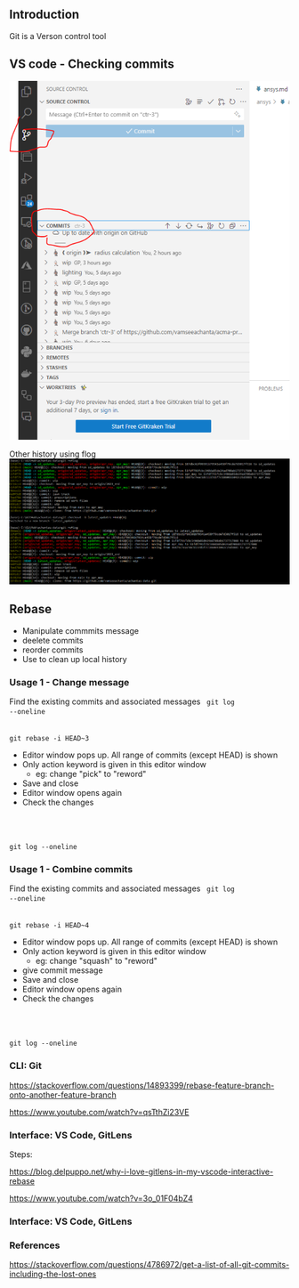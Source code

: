 ## Introduction

Git is a Verson control tool

## VS code - Checking commits

![commit history](image.png)

Other history using flog
![alt text](image-1.png)

## Rebase

- Manipulate commmits message
- deelete commits
- reorder commits
- Use to clean up local history

### Usage 1 - Change message

Find the existing commits and associated messages
<code>
git log --oneline
</code>

<code>
git rebase -i HEAD~3
</code>

- Editor window pops up. All range of commits (except HEAD) is shown
- Only action keyword is given in this editor window
  - eg: change "pick" to "reword"
- Save and close
- Editor window opens again
- Check the changes

<code>

git log --oneline
</code>

### Usage 1 - Combine commits

Find the existing commits and associated messages
<code>
git log --oneline
</code>

<code>
git rebase -i HEAD~4
</code>

- Editor window pops up. All range of commits (except HEAD) is shown
- Only action keyword is given in this editor window
  - eg: change "squash" to "reword"
- give commit message
- Save and close
- Editor window opens again
- Check the changes

<code>

git log --oneline
</code>

### CLI: Git

<https://stackoverflow.com/questions/14893399/rebase-feature-branch-onto-another-feature-branch>

<https://www.youtube.com/watch?v=qsTthZi23VE>

### Interface: VS Code, GitLens

Steps:

<https://blog.delpuppo.net/why-i-love-gitlens-in-my-vscode-interactive-rebase>

<https://www.youtube.com/watch?v=3o_01F04bZ4>

### Interface: VS Code, GitLens

### References

<https://stackoverflow.com/questions/4786972/get-a-list-of-all-git-commits-including-the-lost-ones>
